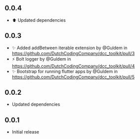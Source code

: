## 0.0.4

* :arrow_up: Updated dependencies

## 0.0.3

* :sparkles: Added addBetween iterable extension by @Guldem in https://github.com/DutchCodingCompany/dcc_toolkit/pull/3
* :zap: Bolt logger by @Guldem in https://github.com/DutchCodingCompany/dcc_toolkit/pull/4
* :sparkles: Bootstrap for running flutter apps by @Guldem in https://github.com/DutchCodingCompany/dcc_toolkit/pull/5

## 0.0.2

- Updated dependencies

## 0.0.1

- Initial release
